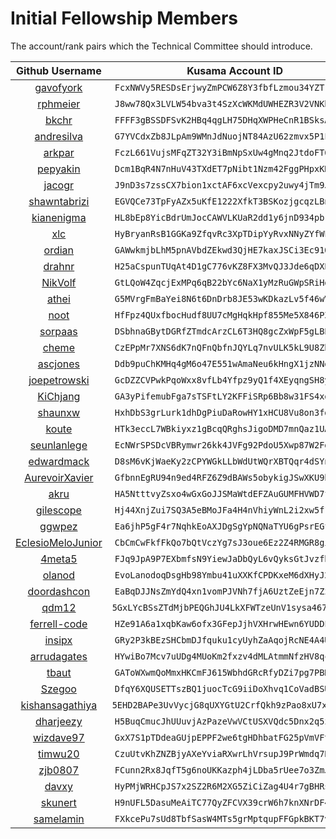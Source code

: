 # Initial Fellowship Members

The account/rank pairs which the Technical Committee should introduce.

| Github Username | Kusama Account ID | Rank |
| :---: | :---: | :---: |
| [gavofyork](https://github.com/gavofyork) | `FcxNWVy5RESDsErjwyZmPCW6Z8Y3fbfLzmou34YZTrbcraL` | 7 |
| [rphmeier](https://github.com/rphmeier)  | `J8ww78Qx3LVLW54bva3t4SzXcWKMdUWHEZR3V2VNKbmQgE8` | 6 |
| [bkchr](https://github.com/bkchr) | `FFFF3gBSSDFSvK2HBq4qgLH75DHqXWPHeCnR1BSksAMacBs` | 6 |
| [andresilva](https://github.com/andresilva) | `G7YVCdxZb8JLpAm9WMnJdNuojNT84AzU62zmvx5P1FMNtg2` | 5 |
| [arkpar](https://github.com/arkpar) | `FczL661VujsMFqZT32Y3iBmNpSxUw4gMnq2JtdoFT6rJzr4` | 5 |
| [pepyakin](https://github.com/pepyakin)  | `Dcm1BqR4N7nHuV43TXdET7pNibt1Nzm42FggPHpxKRven53` | 5 |
| [jacogr](https://github.com/jacogr) | `J9nD3s7zssCX7bion1xctAF6xcVexcpy2uwy4jTm9JL8yuK` | 5 |
| [shawntabrizi](https://github.com/shawntabrizi) | `EGVQCe73TpFyAZx5uKfE1222XfkT3BSKozjgcqzLBnc5eYo` | 4 |
| [kianenigma](https://github.com/kianenigma) | `HL8bEp8YicBdrUmJocCAWVLKUaR2dd1y6jnD934pbre3un1` | 4 |
| [xlc](https://github.com/xlc) | `HyBryanRsB1GGKa9ZfqvRc3XpTDipYyRvxNNyZYfWFcenhd` | 4 |
| [ordian](https://github.com/ordian) | `GAWwkmjbLhM5pnAVbdZEkwd3QjHE7kaxJSCi3Ec91Q3QSDW` | 3 |
| [drahnr](https://github.com/drahnr) | `H25aCspunTUqAt4D1gC776vKZ8FX3MvQJ3Jde6qDXPQaFxk` | 3 |
| [NikVolf](https://github.com/NikVolf) | `GtLQoW4ZqcjExMPq6qB22bYc6NaX1yMzRuGWpSRiHqnzRb9` | 3 |
| [athei](https://github.com/athei) | `G5MVrgFmBaYei8N6t6DnDrb8JE53wKDkazLv5f46wVpi14y` | 3 |
| [noot](https://github.com/noot) | `HfFpz4QUxfbocHudf8UU7cMgHqkHpf855Me5X846PZAsAYE` | 3 | 
| [sorpaas](https://github.com/sorpaas) | `DSbhnaGBytDGRfZTmdcArzCL6T3HQ8gcZxWpF5gLBP6y1Qe` | 3 |
| [cheme](https://github.com/cheme) | `CzEPpMr7XNS6dK7nQFnQbfnJQYLq7nvULK5kL9U8Zb6CTJm` | 3 |
| [ascjones](https://github.com/ascjones) | `Ddb9puChKMHq4gM6o47E551wAmaNeu6kHngX1jzNNqAw782` | 2 |
| [joepetrowski](https://github.com/joepetrowski) | `GcDZZCVPwkPqoWxx8vfLb4Yfpz9yQ1f4XEyqngSH8ygsL9p` | 2 |
| [KiChjang](https://github.com/KiChjang) | `GA3yPifemubFga7sTSFtLY2KFFiSRp6Bb8w31FS4xqgAvCz` | 2 |
| [shaunxw](https://github.com/shaunxw) | `HxhDbS3grLurk1dhDgPiuDaRowHY1xHCU8Vu8on3fdg85tx` | 2 |
| [koute](https://github.com/koute) | `HTk3eccL7WBkiyxz1gBcqQRghsJigoDMD7mnQaz1UAbMpQV` | 2 |
| [seunlanlege](https://github.com/seunlanlege) | `EcNWrSPSDcVBRymwr26kk4JVFg92PdoU5Xwp87W2FgFSt9c` | 2 |
| [edwardmack](https://github.com/edwardmack) | `D8sM6vKjWaeKy2zCPYWGkLLbWdUtWQrXBTQqr4dSYnVQo21` | 2 |
| [AurevoirXavier](https://github.com/AurevoirXavier) | `GfbnnEgRU94n9ed4RFZ6Z9dBAWs5obykigJSwXKU9hsT2uU` | 1 |
| [akru](https://github.com/akru) | `HA5NtttvyZsxo4wGxGoJJSMaWtdEFZAuGUMFHVWD7fgenPv` | 1 |
| [gilescope](https://github.com/gilescope) | `Hj44XnjZui7SQ3A5eBMoJFa4H4nVhiyWnL2i2xw5f1YqzRX` | 1 |
| [ggwpez](https://github.com/ggwpez) | `Ea6jhP5gF4r7NqhkEoAXJDgSgYpNQNaTYU6gPsrEGfctaKR` | 1 |
| [EclesioMeloJunior](https://github.com/EclesioMeloJunior) | `CbCmCwFkfFkQo7bQtVczYg7sJ3oue6Ez2Z4RMGR8gi8deRk` | 1 |
| [4meta5](https://github.com/4meta5) | `FJq9JpA9P7EXbmfsN9YiewJaDbQyL6vQyksGtJvzfbn6zf8` | 1 |
| [olanod](https://github.com/olanod) | `EvoLanodoqDsgHb98Ymbu41uXXKfCPDKxeM6dXHyJ2JoVus` | 1 |
| [doordashcon](https://github.com/doordashcon) | `EaBqDJJNsZmYdQ4xn1vomPJVNh7fjA6UztZeEjn7ZzdeT7V` | 1 |
| [qdm12](https://github.com/qdm12) | `5GxLYcBSsZTdMjbPEQGhJU4LkXFWTzeUnV1sysa467hSkEa8` | 1 |
| [ferrell-code](https://github.com/ferrell-code) | `HZe91A6a1xqbKaw6ofx3GFepJjhVXHrwHEwn6YUDDFphpX9` | 1 |
| [insipx](https://github.com/insipx) | `GRy2P3kBEzSHCbmDJfquku1cyUyhZaAqojRcNE4A4U3MnLd` | 1 |
| [arrudagates](https://github.com/arrudagates) | `HYwiBo7Mcv7uUDg4MUoKm2fxzv4dMLAtmmNfzHV8qcQJpAE` | 1 |
| [tbaut](https://github.com/tbaut) | `GAToWXwmQoMmxHKCmFJ615WbhdGRcRfyDZi7pg7PBRpQuNY` | 1 |
| [Szegoo](https://github.com/Szegoo) | `DfqY6XQUSETTszBQ1juocTcG9iiDoXhvq1CoVadBSUqTGJS` | 1 |
| [kishansagathiya](https://github.com/kishansagathiya) | `5EHD2BAPe3UvVycjG8qUXYGtU2CrfQkh9zPao8xU7x2iPPtH` | 1 |
| [dharjeezy](https://github.com/dharjeezy) | `H5BuqCmucJhUUuvjAzPazeVwVCtUSXVQdc5Dnx2q5zD7rVn` | 1 |
| [wizdave97](https://github.com/wizdave97) | `GxX7S1pTDdeaGUjpEPPF2we6tgHDhbatFG25pVmVFtGHLH6` | 1 |
| [timwu20](https://github.com/timwu20) | `CzuUtvKhZNZBjyAXeYviaRXwrLhVrsupJ9PrWmdq7BJTjGR` | 1 |
| [zjb0807](https://github.com/zjb0807) | `FCunn2Rx8JqfT5g6noUKKazph4jLDba5rUee7o3ZmJ362Ju` | 1 |
| [davxy](https://github.com/davxy) | `HyPMjWRHCpJS7x2SZ2R6M2XG5ZiCiZag4U4r7gBHRsE5mTc` | 1 |
| [skunert](https://github.com/skunert) | `H9nUFL5DasuMeAiTC77QyZFCVX39crW6h7knXNrDF4PrSJf` | 1 |
| [samelamin](https://github.com/samelamin) | `FXkcePu7sUd8TbfSasW4MTs5grMptqupFFGpkBKT7veoePm` | 1 |